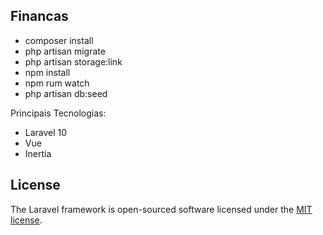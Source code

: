 ## Financas

- composer install
- php artisan migrate
- php artisan storage:link 
- npm install
- npm rum watch
- php artisan db:seed


Principais Tecnologias:
- Laravel 10
- Vue
- Inertia

## License

The Laravel framework is open-sourced software licensed under the [MIT license](https://opensource.org/licenses/MIT).
